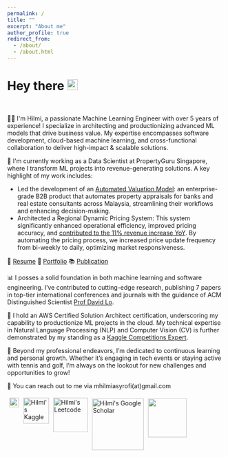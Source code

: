 ```yaml
---
permalink: /
title: ""
excerpt: "About me"
author_profile: true
redirect_from:
  - /about/
  - /about.html
---
```

Hey there <img src='https://media.giphy.com/media/hvRJCLFzcasrR4ia7z/giphy.gif' width='25px'>
======
<br>

🧑‍💻 I'm Hilmi, a passionate Machine Learning Engineer with over 5 years of experience! I specialize in architecting and productionizing advanced ML models that drive business value. My expertise encompasses software development, cloud-based machine learning, and cross-functional collaboration to deliver high-impact & scalable solutions.

💼 I'm currently working as a Data Scientist at PropertyGuru Singapore, where I transform ML projects into revenue-generating solutions. A key highlight of my work includes:

- Led the development of an [Automated Valuation Model](https://www.linkedin.com/posts/knight-frank-malaysia_knightfrank-knightfrankmalaysia-partnersinproperty-activity-7051073263258529792-5Lct): an enterprise-grade B2B product that automates property appraisals for banks and real estate consultants across Malaysia, streamlining their workflows and enhancing decision-making.
- Architected a Regional Dynamic Pricing System: This system significantly enhanced operational efficiency, improved pricing accuracy, and [contributed to the 11% revenue increase YoY](https://investors.propertygurugroup.com/financials/quarterly-results/default.aspx). By automating the pricing process, we increased price update frequency from bi-weekly to daily, optimizing market responsiveness.

📝 [Resume](https://mhilmiasyrofi.github.io/files/Resume.pdf)  🌱 [Portfolio](https://mhilmiasyrofi.github.io/portfolio/)  📚 [Publication](https://scholar.google.com/citations?hl=en&gmla=AHoSzlVjlJfs9P5F7daxNp8ox9wq_Q8KX_J9v7JKRxiSyoHyzck5IJ-ymOODTLiaDxOzn2jiYqA6uSFGDfCuk63g7swb&user=6F-76moAAAAJ)

📊 I posses a solid foundation in both machine learning and software engineering. I’ve contributed to cutting-edge research, publishing 7 papers in top-tier international conferences and journals with the guidance of ACM Distinguished Scientist [Prof David Lo](https://scholar.google.com/citations?user=Ra4bt-oAAAAJ&hl=en).

🏅 I hold an AWS Certified Solution Architect certification, underscoring my capability to productionize ML projects in the cloud. My technical expertise in Natural Language Processing (NLP) and Computer Vision (CV) is further demonstrated by my standing as a [Kaggle Competitions Expert](https://www.kaggle.com/mhilmiasyrofi/competitions).

🌟 Beyond my professional endeavors, I’m dedicated to continuous learning and personal growth. Whether it’s engaging in tech events or staying active with tennis and golf, I’m always on the lookout for new challenges and opportunities to grow!

📌 You can reach out to me via mhilmiasyrofi(at)gmail.com



<a href="https://www.linkedin.com/in/mhilmiasyrofi/">
  <img align="left" alt="Hilmi's LinkedIn" width="22px" style="margin: 5px;" src="https://raw.githubusercontent.com/gauravghongde/social-icons/master/SVG/Color/LinkedIN.svg" />
</a>

<a href="https://www.kaggle.com/mhilmiasyrofi">
  <img align="left" alt="Hilmi's Kaggle" width="60px" style="margin: 5px;" src="https://upload.wikimedia.org/wikipedia/commons/7/7c/Kaggle_logo.png" />
</a>
<a href="https://leetcode.com/mhilmiasyrofi/">
  <img align="left" alt="Hilmi's Leetcode" width="80px" style="margin: 5px;" src="https://upload.wikimedia.org/wikipedia/commons/0/0a/LeetCode_Logo_black_with_text.svg" />
</a>
<a href="https://scholar.google.com/citations?hl=en&gmla=AHoSzlVjlJfs9P5F7daxNp8ox9wq_Q8KX_J9v7JKRxiSyoHyzck5IJ-ymOODTLiaDxOzn2jiYqA6uSFGDfCuk63g7swb&user=6F-76moAAAAJ">
  <img align="left" alt="Hilmi's Google Scholar" width="120px" style="margin: 5px; margin-top: 7px;" src="https://upload.wikimedia.org/wikipedia/commons/2/28/Google_Scholar_logo.png" />
</a>
<a>
  <img align="left" width="90px" style="margin: 5px; margin-top: 7px;" src="https://visitor-badge.glitch.me/badge?page_id=mhilmiasyrofi.mhilmiasyrofi" />
</a>